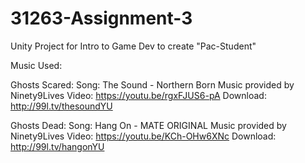 # 31263-Assignment-3
Unity Project for Intro to Game Dev to create "Pac-Student"

Music Used:

Ghosts Scared:
Song: The Sound - Northern Born
Music provided by Ninety9Lives
Video: https://youtu.be/rgxFJUS6-pA
Download: http://99l.tv/thesoundYU

Ghosts Dead:
Song: Hang On - MATE ORIGINAL
Music provided by Ninety9Lives
Video: https://youtu.be/KCh-OHw6XNc
Download: http://99l.tv/hangonYU